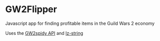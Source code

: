 # GW2Flipper
Javascript app for finding profitable items in the Guild Wars 2 economy

Uses the [GW2spidy API](https://github.com/rubensayshi/gw2spidy) and [lz-string](https://github.com/pieroxy/lz-string/)
